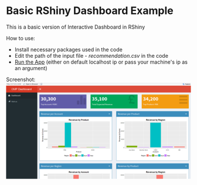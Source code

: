 # Basic RShiny Dashboard Example
This is a basic version of Interactive Dashboard in RShiny

How to use:

* Install necessary packages used in the code
* Edit the path of the input file - *recommendation.csv* in the code
* [Run the App](https://shiny.rstudio.com/reference/shiny/latest/runApp.html) (either on default localhost ip or pass your machine's ip as an argument)

Screenshot:
![Dashboard-Screenshot](Shiny-Screenshot.png)
